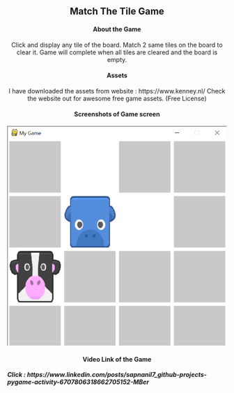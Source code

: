 <h2 align="center">Match The Tile Game</h2>
<h4 align="center">About the Game</h4>
<p align="center"> 
Click and display any tile of the board. Match 2 same tiles on the board to clear it. Game will complete when all tiles are cleared and the board is empty.
    
</p>

<h4 align="center">Assets</h4>
<p align="center">I have downloaded the assets from website : https://www.kenney.nl/
Check the website out for awesome free game assets. (Free License)
</p>
<h4 align="center">Screenshots of Game screen</h4>
<p align="center"><img src="/pictures/pic (7).png"/></p> 
<h4 align="center">Video Link of the Game</h4>
<b> <i> Click : https://www.linkedin.com/posts/sapnanil7_github-projects-pygame-activity-6707806318662705152-MBer </b> </i>


